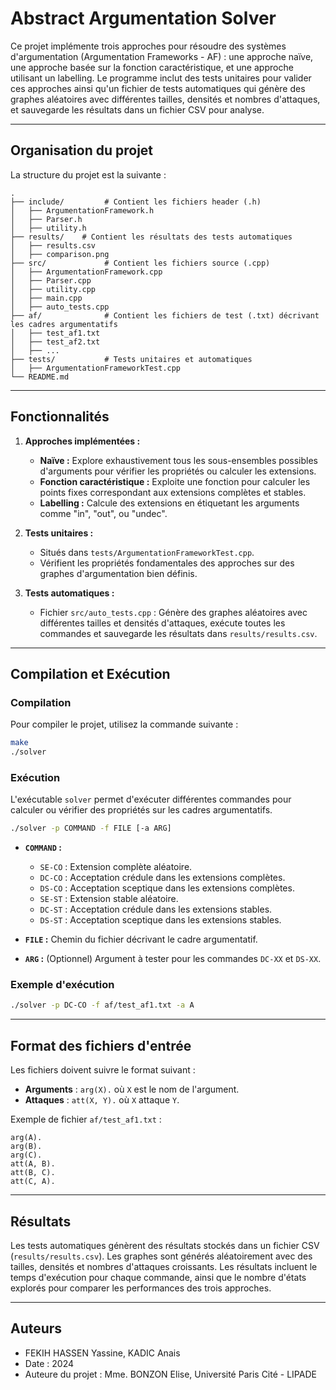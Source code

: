 # Abstract Argumentation Solver

Ce projet implémente trois approches pour résoudre des systèmes d'argumentation (Argumentation Frameworks - AF) : une approche naïve, une approche basée sur la fonction caractéristique, et une approche utilisant un labelling. Le programme inclut des tests unitaires pour valider ces approches ainsi qu'un fichier de tests automatiques qui génère des graphes aléatoires avec différentes tailles, densités et nombres d'attaques, et sauvegarde les résultats dans un fichier CSV pour analyse.

---

## Organisation du projet

La structure du projet est la suivante :

```
.
├── include/         # Contient les fichiers header (.h)
│   ├── ArgumentationFramework.h
│   ├── Parser.h
│   ├── utility.h
├── results/    # Contient les résultats des tests automatiques 
│   ├── results.csv
│   ├── comparison.png
├── src/             # Contient les fichiers source (.cpp)
│   ├── ArgumentationFramework.cpp
│   ├── Parser.cpp
│   ├── utility.cpp
│   ├── main.cpp
│   ├── auto_tests.cpp
├── af/              # Contient les fichiers de test (.txt) décrivant les cadres argumentatifs
│   ├── test_af1.txt
│   ├── test_af2.txt
│   ├── ...
├── tests/           # Tests unitaires et automatiques
│   ├── ArgumentationFrameworkTest.cpp
└── README.md        
```

---

## Fonctionnalités

1. **Approches implémentées :**
   - **Naïve :** Explore exhaustivement tous les sous-ensembles possibles d'arguments pour vérifier les propriétés ou calculer les extensions.
   - **Fonction caractéristique :** Exploite une fonction pour calculer les points fixes correspondant aux extensions complètes et stables.
   - **Labelling :** Calcule des extensions en étiquetant les arguments comme "in", "out", ou "undec".

2. **Tests unitaires :**
   - Situés dans `tests/ArgumentationFrameworkTest.cpp`.
   - Vérifient les propriétés fondamentales des approches sur des graphes d'argumentation bien définis.

3. **Tests automatiques :**
   - Fichier `src/auto_tests.cpp` : Génère des graphes aléatoires avec différentes tailles et densités d'attaques, exécute toutes les commandes et sauvegarde les résultats dans `results/results.csv`.

---

## Compilation et Exécution

### Compilation

Pour compiler le projet, utilisez la commande suivante :

```bash
make
./solver
```

### Exécution

L'exécutable `solver` permet d'exécuter différentes commandes pour calculer ou vérifier des propriétés sur les cadres argumentatifs.

```bash
./solver -p COMMAND -f FILE [-a ARG]
```

- **`COMMAND` :**
  - `SE-CO` : Extension complète aléatoire.
  - `DC-CO` : Acceptation crédule dans les extensions complètes.
  - `DS-CO` : Acceptation sceptique dans les extensions complètes.
  - `SE-ST` : Extension stable aléatoire.
  - `DC-ST` : Acceptation crédule dans les extensions stables.
  - `DS-ST` : Acceptation sceptique dans les extensions stables.

- **`FILE` :** Chemin du fichier décrivant le cadre argumentatif.

- **`ARG` :** (Optionnel) Argument à tester pour les commandes `DC-XX` et `DS-XX`.

### Exemple d'exécution

```bash
./solver -p DC-CO -f af/test_af1.txt -a A
```

---

## Format des fichiers d'entrée

Les fichiers doivent suivre le format suivant :

- **Arguments** : `arg(X).` où `X` est le nom de l'argument.
- **Attaques** : `att(X, Y).` où `X` attaque `Y`.

Exemple de fichier `af/test_af1.txt` :

```
arg(A).
arg(B).
arg(C).
att(A, B).
att(B, C).
att(C, A).
```

---

## Résultats

Les tests automatiques génèrent des résultats stockés dans un fichier CSV (`results/results.csv`). Les graphes sont générés aléatoirement avec des tailles, densités et nombres d'attaques croissants. Les résultats incluent le temps d'exécution pour chaque commande, ainsi que le nombre d'états explorés pour comparer les performances des trois approches.

---

## Auteurs

- FEKIH HASSEN Yassine, KADIC Anais
- Date : 2024
- Auteure du projet : Mme. BONZON Elise, Université Paris Cité - LIPADE

